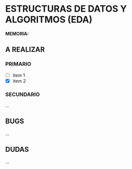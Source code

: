 # ESTRUCTURAS DE DATOS Y ALGORITMOS (EDA)

**MEMORIA:**

## A REALIZAR

### PRIMARIO

- [ ] item 1
- [x] item 2

### SECUNDARIO

...

## BUGS

...

## DUDAS

...
